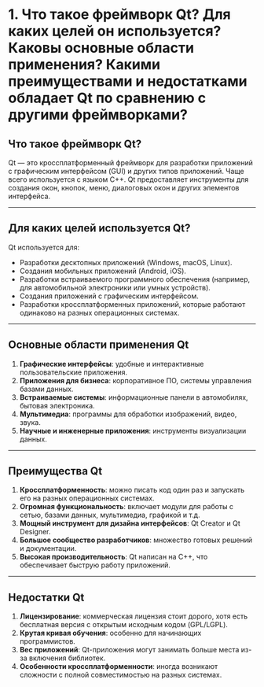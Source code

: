 # 1. Что такое фреймворк Qt? Для каких целей он используется? Каковы основные области применения? Какими преимуществами и недостатками обладает Qt по сравнению с другими фреймворками?

## Что такое фреймворк Qt?
Qt — это кроссплатформенный фреймворк для разработки приложений с графическим интерфейсом (GUI) и других типов приложений. Чаще всего используется с языком C++. Qt предоставляет инструменты для создания окон, кнопок, меню, диалоговых окон и других элементов интерфейса.

---

## Для каких целей используется Qt?
Qt используется для:
- Разработки десктопных приложений (Windows, macOS, Linux).
- Создания мобильных приложений (Android, iOS).
- Разработки встраиваемого программного обеспечения (например, для автомобильной электроники или умных устройств).
- Создания приложений с графическим интерфейсом.
- Разработки кроссплатформенных приложений, которые работают одинаково на разных операционных системах.

---

## Основные области применения Qt
1. **Графические интерфейсы**: удобные и интерактивные пользовательские приложения.
2. **Приложения для бизнеса**: корпоративное ПО, системы управления базами данных.
3. **Встраиваемые системы**: информационные панели в автомобилях, бытовая электроника.
4. **Мультимедиа**: программы для обработки изображений, видео, звука.
5. **Научные и инженерные приложения**: инструменты визуализации данных.

---

## Преимущества Qt
1. **Кроссплатформенность**: можно писать код один раз и запускать его на разных операционных системах.
2. **Огромная функциональность**: включает модули для работы с сетью, базами данных, мультимедиа, графикой и т.д.
3. **Мощный инструмент для дизайна интерфейсов**: Qt Creator и Qt Designer.
4. **Большое сообщество разработчиков**: множество готовых решений и документации.
5. **Высокая производительность**: Qt написан на C++, что обеспечивает быструю работу приложений.

---

## Недостатки Qt
1. **Лицензирование**: коммерческая лицензия стоит дорого, хотя есть бесплатная версия с открытым исходным кодом (GPL/LGPL).
2. **Крутая кривая обучения**: особенно для начинающих программистов.
3. **Вес приложений**: Qt-приложения могут занимать больше места из-за включения библиотек.
4. **Особенности кроссплатформенности**: иногда возникают сложности с полной совместимостью на разных системах.
